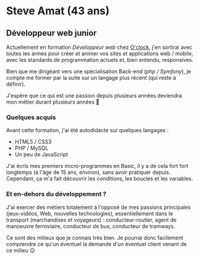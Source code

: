 # Steve Amat (43 ans)

## Développeur web junior

Actuellement en formation _Développeur web_ chez [O'clock](https://oclock.io/), j'en sortirai avec toutes les armes pour créer et animer vos sites et applications web / mobile, avec les standards de programmation actuels et, bien entendu, responsives.

Bien que me dirigeant vers une spécialisation Back-end (_php / Symfony_), je compte me former par la suite sur un langage plus récent (qui reste à définir).

J'espère que ce qui est une passion depuis plusieurs années deviendra mon métier durant plusieurs années 🤩

### Quelques acquis

Avant cette formation, j'ai été autodidacte sur quelques langages :

- HTML5 / CSS3
- PHP / MySQL
- Un peu de JavaScript

J'ai écris mes premiers micro-programmes en Basic, il y a de cela fort fort longtemps (à l'âge de 15 ans, environ), sans avoir pratiquer depuis. Cependant, ça m'a fait découvrir les conditions, les boucles et les variables.

### Et en-dehors du développement ?

J'ai exercer des métiers totalement à l'opposé de mes passions principales (jeux-vidéos, Web, nouvelles technologies), essentiellement dans le transport (marchandises et voyageurs) : conducteur-routier, agent de manoeuvre ferroviaire, conducteur de bus, conducteur de tramways.

Ce sont des milieux que je connais très bien. Je pourrai donc facilement comprendre ce qu'un éventuel la demande d'un éventuel client venant de ce milieu 😉

